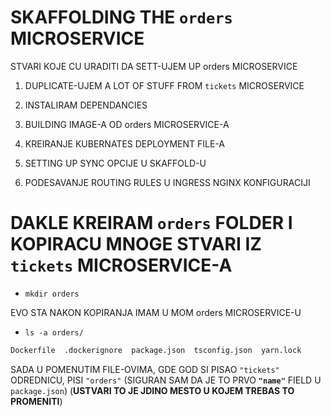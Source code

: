 # SKAFFOLDING THE `orders` MICROSERVICE

STVARI KOJE CU URADITI DA SETT-UJEM UP orders MICROSERVICE

1. DUPLICATE-UJEM A LOT OF STUFF FROM `tickets` MICROSERVICE

2. INSTALIRAM DEPENDANCIES

3. BUILDING IMAGE-A OD orders MICROSERVICE-A

4. KREIRANJE KUBERNATES DEPLOYMENT FILE-A

5. SETTING UP SYNC OPCIJE U SKAFFOLD-U

6. PODESAVANJE ROUTING RULES U INGRESS NGINX KONFIGURACIJI 

# DAKLE KREIRAM `orders` FOLDER I KOPIRACU MNOGE STVARI IZ `tickets` MICROSERVICE-A

- `mkdir orders`

EVO STA NAKON KOPIRANJA IMAM U MOM orders MICROSERVICE-U

- `ls -a orders/`

```zsh
Dockerfile  .dockerignore  package.json  tsconfig.json  yarn.lock
```

SADA U POMENUTIM FILE-OVIMA, GDE GOD SI PISAO `"tickets"` ODREDNICU, PISI `"orders"` (SIGURAN SAM DA JE TO PRVO **`"name"`** FIELD U `package.json`) (**USTVARI TO JE JDINO MESTO U KOJEM TREBAS TO PROMENITI**)


